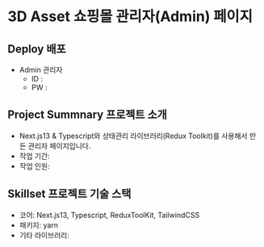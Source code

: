 # 3D Asset 쇼핑몰 관리자(Admin) 페이지

## Deploy 배포 
- Admin 관리자
  - ID :
  - PW :  

## Project Summnary 프로젝트 소개
- Next.js13 & Typescript와 상태관리 라이브러리(Redux Toolkit)를 사용해서 만든 관리자 페이지입니다.
- 작업 기간:
- 작업 인원:


## Skillset 프로젝트 기술 스택
- 코어: Next.js13, Typescript, ReduxToolKit, TailwindCSS
- 패키지: yarn
- 기타 라이브러리:

## 


